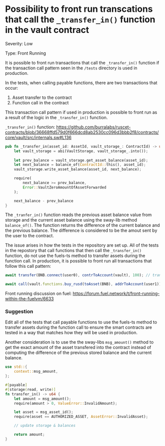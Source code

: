 # Possibility to front run transcations that call the `_transfer_in()` function in the vault contract

Severity: Low

Type: Front Running

It is possible to front run transactions that call the `_transfer_in()` function if the transaction call pattern seen in the `/tests` directory is used in production. 

In the tests, when calling payable functions, there are two transactions that occur: 

1) Asset transfer to the contract
2) Function call in the contract

This transaction call pattern if used in production is possible to front run as a result of the logic in the `_transfer_in()` function.

`_transfer_in()` function: https://github.com/burralabs/ruscet-contracts/blob/36668ffd579d0f666dcd8ab2530cc096d3bbb2f8/contracts/core/vault/src/internals.sw#L136

```rust
pub fn _transfer_in(asset_id: AssetId, vault_storage_: ContractId) -> u64 {
    let vault_storage = abi(VaultStorage, vault_storage_.into());
    
    let prev_balance = vault_storage.get_asset_balance(asset_id);
    let next_balance = balance_of(ContractId::this(), asset_id);
    vault_storage.write_asset_balance(asset_id, next_balance);

    require(
        next_balance >= prev_balance,
        Error::VaultZeroAmountOfAssetForwarded
    );

    next_balance - prev_balance
}
```

The `_tranfer_in()` function reads the previous asset balance value from storage and the current asset balance using the sway-lib method `balance_of()`. The function returns the difference of the current balance and the previous balance. The difference is considered to be the amout sent by the user to the contract. 

The issue arises in how the tests in the repository are set up. All of the tests in the repostory that call functions that then call the `_transfer_in()` function, do not use the fuels-ts method to transfer assets during the function call. In production, it is possible to front run all transactions that follow this call pattern:

```typescript
await transfer(BNB.connect(user0), contrToAccount(vault), 100); // transfer 

await call(vault.functions.buy_rusd(toAsset(BNB), addrToAccount(user1)).addContracts(attachedContracts)); // call
```

Front running discussion on fuel: https://forum.fuel.network/t/front-running-within-the-fuelvm/6633

### Suggestion

Edit all of the tests that call payable functions to use the fuels-ts method to transfer assets during the function call to ensure the smart contracts are tested in a way that matches how they will be used in production. 

Another consideration is to use the the sway-libs `msg_amount()` method to get the exact amount of the asset transfered into the contract instead of computing the difference of the previous stored balance and the current balance.

```rust
use std::{
    context::msg_amount,
};

#[payable]
#[storage(read, write)]
fn transfer_in() -> u64 {
    let amount = msg_amount();
    require(amount > 0, ValueError::InvalidAmount);

    let asset = msg_asset_id();
    require(asset == AUTHORIZED_ASSET, AssetError::InvalidAsset);

    // update storage & balances

    return amount;
}
```
